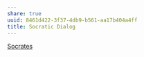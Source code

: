 ```yaml
---
share: true
uuid: 8461d422-3f37-4db9-b561-aa17b404a4ff
title: Socratic Dialog
---
```

[Socrates](/undefined)